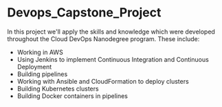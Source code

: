 # Devops_Capstone_Project
In this project we'll apply the skills and knowledge which were developed throughout the Cloud DevOps Nanodegree program.
These include:
* Working in AWS
* Using Jenkins to implement Continuous Integration and Continuous Deployment
* Building pipelines
* Working with Ansible and CloudFormation to deploy clusters
* Building Kubernetes clusters
* Building Docker containers in pipelines